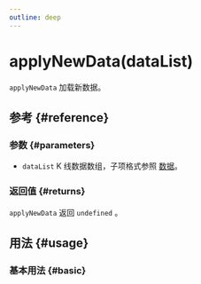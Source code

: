 ```yaml
---
outline: deep
---
```


# applyNewData(dataList)
`applyNewData` 加载新数据。

## 参考 {#reference}
<!-- @include: @/@views/api/references/instance/applyNewData.md -->

### 参数 {#parameters}
- `dataList` K 线数据数组，子项格式参照 [数据](/guide/data-source)。

### 返回值 {#returns}
`applyNewData` 返回 `undefined` 。

## 用法 {#usage}
<script setup>
import ApplyNewData from '../../@views/api/samples/applyNewData/index.vue'
</script>

### 基本用法 {#basic}
<ApplyNewData/>
